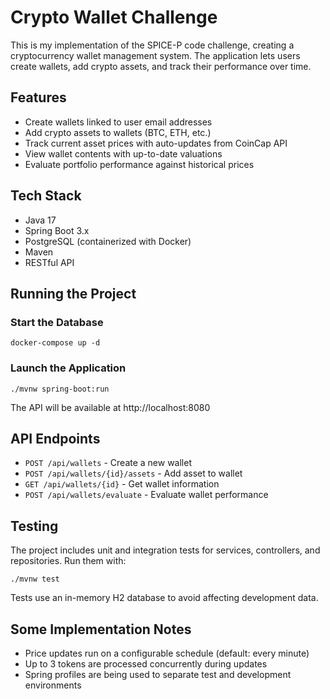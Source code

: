 # Crypto Wallet Challenge

This is my implementation of the SPICE-P code challenge, creating a cryptocurrency wallet management system. The application lets users create wallets, add crypto assets, and track their performance over time.

## Features

- Create wallets linked to user email addresses
- Add crypto assets to wallets (BTC, ETH, etc.)
- Track current asset prices with auto-updates from CoinCap API
- View wallet contents with up-to-date valuations
- Evaluate portfolio performance against historical prices

## Tech Stack

- Java 17
- Spring Boot 3.x
- PostgreSQL (containerized with Docker)
- Maven
- RESTful API

## Running the Project

### Start the Database

```
docker-compose up -d
```

### Launch the Application

```
./mvnw spring-boot:run
```

The API will be available at http://localhost:8080

## API Endpoints

- `POST /api/wallets` - Create a new wallet
- `POST /api/wallets/{id}/assets` - Add asset to wallet
- `GET /api/wallets/{id}` - Get wallet information
- `POST /api/wallets/evaluate` - Evaluate wallet performance

## Testing

The project includes unit and integration tests for services, controllers, and repositories. Run them with:

```
./mvnw test
```

Tests use an in-memory H2 database to avoid affecting development data.

## Some Implementation Notes

- Price updates run on a configurable schedule (default: every minute)
- Up to 3 tokens are processed concurrently during updates
- Spring profiles are being used to separate test and development environments